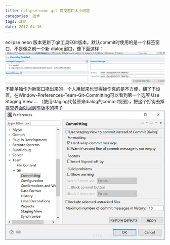 ```yaml
---
title: eclipse neon git 提交窗口太小问题
categories: 技术
tags: 其他
date: 2017-04-16
---
```

eclipse neon 版本更新了git工具EGit版本，默认commit时使用的是一个标签窗口，不是像之前一个新 dialog窗口，像下面这样： 
<img src="/img/ba/suIxQNW.png" alt="" title="" >
不能单独作为新窗口拖出来的，个人用起来也觉得操作真的是不方便，翻了下设置，在Window-Preferences-Team-Git-Committing可以看到第一个选项 Use Staging View … （使用staging代替原来dialog的commit视图），把这个打钩去掉提交界面就回到前版本的样子 
<img src="/img/ba/G6abdps.png" alt="" title="" >
